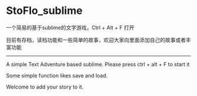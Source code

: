 # StoFlo_sublime
一个简易的基于sublime的文字游戏，Ctrl + Alt + F 打开

目前有存档，读档功能和一些简单的故事，欢迎大家向里面添加自己的故事或者丰富功能

---------------
A simple Text Adventure based sublime. Please press ctrl + alt + F to start it

Some simple function likes save and load.

Welcome to add your story to it.
